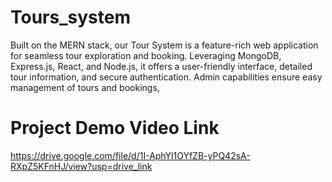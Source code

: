 <h1>Tours_system</h1>


Built on the MERN stack, our Tour System is a feature-rich web application for seamless tour exploration and booking. Leveraging MongoDB, Express.js, React, and Node.js, it offers a user-friendly interface, detailed tour information, and secure authentication. Admin capabilities ensure easy management of tours and bookings,

<h1>Project Demo Video Link </h1>


https://drive.google.com/file/d/1I-AphYl1OYfZB-yPQ42sA-RXpZ5KFnHJ/view?usp=drive_link
